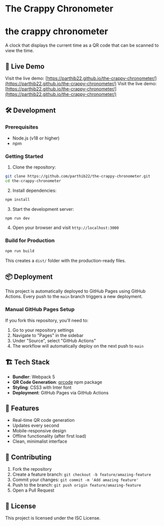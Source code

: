 # The Crappy Chronometer
# the crappy chronometer

A clock that displays the current time as a QR code that can be scanned to view the time.

## 🚀 Live Demo

Visit the live demo: [https://parthib22.github.io/the-crappy-chronometer/](https://parthib22.github.io/the-crappy-chronometer/)
Visit the live demo: [https://parthib22.github.io/the-crappy-chronometer/](https://parthib22.github.io/the-crappy-chronometer/)

## 🛠️ Development

### Prerequisites

- Node.js (v18 or higher)
- npm

### Getting Started

1. Clone the repository:

```bash
git clone https://github.com/parthib22/the-crappy-chronometer.git
cd the-crappy-chronometer
```

2. Install dependencies:

```bash
npm install
```

3. Start the development server:

```bash
npm run dev
```

4. Open your browser and visit `http://localhost:3000`

### Build for Production

```bash
npm run build
```

This creates a `dist/` folder with the production-ready files.

## 📦 Deployment

This project is automatically deployed to GitHub Pages using GitHub Actions. Every push to the `main` branch triggers a new deployment.

### Manual GitHub Pages Setup

If you fork this repository, you'll need to:

1. Go to your repository settings
2. Navigate to "Pages" in the sidebar
3. Under "Source", select "GitHub Actions"
4. The workflow will automatically deploy on the next push to `main`

## 🏗️ Tech Stack

- **Bundler**: Webpack 5
- **QR Code Generation**: [qrcode](https://www.npmjs.com/package/qrcode) npm package
- **Styling**: CSS3 with Inter font
- **Deployment**: GitHub Pages via GitHub Actions

## 📱 Features

- Real-time QR code generation
- Updates every second
- Mobile-responsive design
- Offline functionality (after first load)
- Clean, minimalist interface

## 🤝 Contributing

1. Fork the repository
2. Create a feature branch: `git checkout -b feature/amazing-feature`
3. Commit your changes: `git commit -m 'Add amazing feature'`
4. Push to the branch: `git push origin feature/amazing-feature`
5. Open a Pull Request

## 📄 License

This project is licensed under the ISC License.
